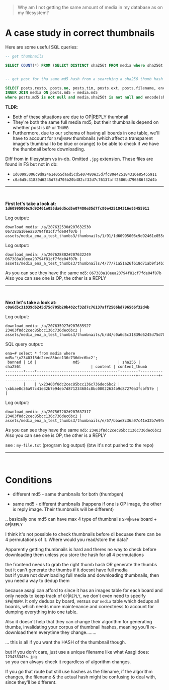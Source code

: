 
> Why am I not getting the same amount of media in my database as on my filesystem?

# A case study in correct thumbnails

Here are some useful SQL queries:

```sql
-- get thumbnails

SELECT COUNT(*) FROM (SELECT DISTINCT sha256t FROM media where sha256t is not null) AS temp;


-- get post for tha same md5 hash from a searching a sha256 thumb hash 

SELECT posts.resto, posts.no, posts.tim, posts.ext, posts.filename, encode(media.md5,'hex') as md5 from posts
INNER JOIN media ON posts.md5 = media.md5
where posts.md5 is not null and media.sha256t is not null and encode(sha256t,'hex')='1d60995006c9d92461e055da6d5cd5e07480e35d7fc80e425184316e85455911';
```

**TLDR**:   
* Both of these situations are due to OP|REPLY thumbnail  
* They're both the same full media md5, but their thumbnails depend on whether post is `OP` or `THUMB`   
* Furthermore, due to our schema of having all boards in one table, we'll have to account for `SFW`|`NSFW` thumbnails (which affect a transparent image's thumbnail to be blue or orange) to be able to check if we have the thumbnail before downloading.

Diff from in filesystem vs in-db. Omitted `.jpg` extension. These files are found in FS but not in db:    
* `1d60995006c9d92461e055da6d5cd5e07480e35d7fc80e425184316e85455911`
* `c0a6d5c31839d6245d75d705b20b482cf32d7c76137aff2506bd796586f32d4b`

---

<br>

**First let's take a look at: `1d60995006c9d92461e055da6d5cd5e07480e35d7fc80e425184316e85455911`**

Log output:
```
download_media: /a/207632530#207632530 067383a10eea20794f81cf7fde04f07b | assets/media_ena_a_test_thumbs3/thumbnails/1/91/1d60995006c9d92461e055da6d5cd5e07480e35d7fc80e425184316e85455911.jpg
```

Log output:
```
download_media: /a/207628802#207632249 067383a10eea20794f81cf7fde04f07b | assets/media_ena_a_test_thumbs3/thumbnails/4/77/71a51a26f618d71ab9f14b14f4024c48f8a1224b1481512979626f1962a2a774.jpg
```

As you can see they have the same `md5`: `067383a10eea20794f81cf7fde04f07b`  
Also you can see one is OP, the other is a REPLY

----------------------

<br>

**Next let's take a look at: `c0a6d5c31839d6245d75d705b20b482cf32d7c76137aff2506bd796586f32d4b`**


Log output:
```
download_media: /a/207635927#207635927 23403f8dc2cec85bcc136c736dec6bc2 | assets/media_ena_a_test_thumbs3/thumbnails/b/d4/c0a6d5c31839d6245d75d705b20b482cf32d7c76137aff2506bd796586f32d4b.jpg
```

SQL query output:
```
ena=# select * from media where md5='\x23403f8dc2cec85bcc136c736dec6bc2';
 banned | id |                md5                 | sha256 |                              sha256t                               | content | content_thumb
--------+----+------------------------------------+--------+--------------------------------------------------------------------+---------+---------------
        |    | \x23403f8dc2cec85bcc136c736dec6bc2 |        | \xbbae8c36a97c41e32b7e94eb7d871234684c8bc00022634b9c87270a3fcbf57e |         |
```

Log output:
```
download_media: /a/207567202#207637317 23403f8dc2cec85bcc136c736dec6bc2 | assets/media_ena_a_test_thumbs3/thumbnails/e/57/bbae8c36a97c41e32b7e94eb7d871234684c8bc00022634b9c87270a3fcbf57e.jpg
```

As you can see they have the same `md5`: `23403f8dc2cec85bcc136c736dec6bc2`   
Also you can see one is OP, the other is a REPLY

see : `my-file.txt` (program log output) (btw it's not pushed to the repo)

--------------------

<br>

# Conditions
* different md5 - same thumbnails for both (thumbgen)

* same md5 - different thumbnails (happens if one is OP image, the other is reply image. Their thumbnails will be different)  

.. basically one md5 can have max 4 type of thumbnails `SFW`|`NSFW` board + `OP`|`REPLY`   

I think it's not possible to check thumbnails before dl becuase there can be 4 permutations of it. Where would you read/store the data?   

Apparently getting thumbnails is hard and theres no way to check before downloading them unless you store the hash for all 4 permutations  

the frontend needs to grab the right thumb hash OR generate the thumbs  
but it can't generate the thumbs if it doesnt have full media  
but if youre not downloading full media and downloading thumbnails, then you need a way to dedup them  

because asagi can afford to since it has an images table for each board and only needs to keep track of `OP`|`REPLY`, we don't even need to specify `SFW`|`NSFW`. It only dedups by board, versus our `media` table which dedups all boards, which needs more maintenance and correctness to account for dumping everything into one table.   

Also it doesn't help that they can change their algorithm for generating thumbs, invalidating your corpus of thumbnail hashes, meaning you'll re-download them everytime they change........  

... this is all if you want the HASH of the thumbnail though.  

but if you don't care, just use a unique filename like what Asagi does: `123453345s.jpg`  
so you can always check it regardless of algorithm changes.  

If you go that route but still use hashes as the filename, if the algorithm changes, the filename & the actual hash might be confusing to deal with, since they'll be different.  
